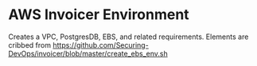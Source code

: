 # AWS Invoicer Environment

Creates a VPC, PostgresDB, EBS, and related requirements. Elements are cribbed from https://github.com/Securing-DevOps/invoicer/blob/master/create_ebs_env.sh
